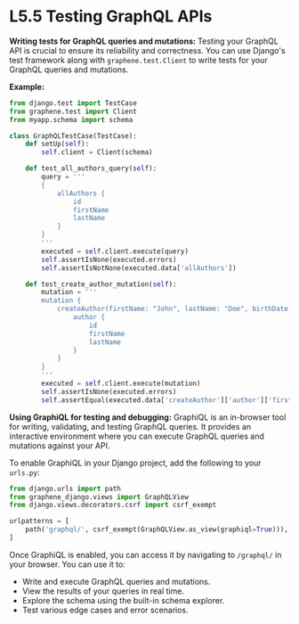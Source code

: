 # L5.5 Testing GraphQL APIs

**Writing tests for GraphQL queries and mutations:**
Testing your GraphQL API is crucial to ensure its reliability and correctness. You can use Django's test framework along with `graphene.test.Client` to write tests for your GraphQL queries and mutations.

**Example:**

```python
from django.test import TestCase
from graphene.test import Client
from myapp.schema import schema

class GraphQLTestCase(TestCase):
    def setUp(self):
        self.client = Client(schema)

    def test_all_authors_query(self):
        query = '''
        {
            allAuthors {
                id
                firstName
                lastName
            }
        }
        '''
        executed = self.client.execute(query)
        self.assertIsNone(executed.errors)
        self.assertIsNotNone(executed.data['allAuthors'])

    def test_create_author_mutation(self):
        mutation = '''
        mutation {
            createAuthor(firstName: "John", lastName: "Doe", birthDate: "1990-01-01") {
                author {
                    id
                    firstName
                    lastName
                }
            }
        }
        '''
        executed = self.client.execute(mutation)
        self.assertIsNone(executed.errors)
        self.assertEqual(executed.data['createAuthor']['author']['firstName'], "John")
```

**Using GraphiQL for testing and debugging:**
GraphiQL is an in-browser tool for writing, validating, and testing GraphQL queries. It provides an interactive environment where you can execute GraphQL queries and mutations against your API.

To enable GraphiQL in your Django project, add the following to your `urls.py`:

```python
from django.urls import path
from graphene_django.views import GraphQLView
from django.views.decorators.csrf import csrf_exempt

urlpatterns = [
    path('graphql/', csrf_exempt(GraphQLView.as_view(graphiql=True))),
]
```

Once GraphiQL is enabled, you can access it by navigating to `/graphql/` in your browser. You can use it to:

- Write and execute GraphQL queries and mutations.
- View the results of your queries in real time.
- Explore the schema using the built-in schema explorer.
- Test various edge cases and error scenarios.